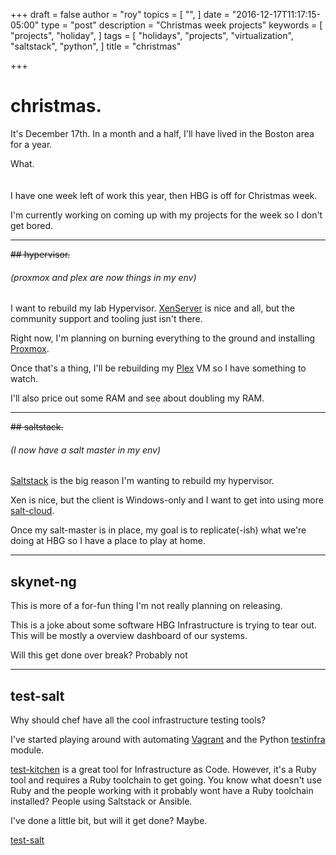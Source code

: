+++
draft = false
author = "roy"
topics = [
  "",
]
date = "2016-12-17T11:17:15-05:00"
type = "post"
description = "Christmas week projects"
keywords = [
  "projects",
  "holiday",
]
tags = [
  "holidays",
  "projects",
  "virtualization",
  "saltstack",
  "python",
]
title = "christmas"

+++

# christmas.

It's December 17th. In a month and a half, I'll have lived in the Boston area for a year.

What.
<br />
<br />
<br />
I have one week left of work this year, then HBG is off for Christmas week. 

I'm currently working on coming up with my projects for the week so I don't get bored.

---

~~## hypervisor.~~
###### (proxmox and plex are now things in my env)

I want to rebuild my lab Hypervisor. [XenServer](http://xenserver.org/) is nice and all, but the community support and tooling just isn't there.

Right now, I'm planning on burning everything to the ground and installing [Proxmox](https://www.proxmox.com/en/proxmox-ve).

Once that's a thing, I'll be rebuilding my [Plex](https://www.plex.tv/) VM so I have something to watch.

I'll also price out some RAM and see about doubling my RAM.

---

~~## saltstack.~~
###### (I now have a salt master in my env)

[Saltstack](https://saltstack.com/) is the big reason I'm wanting to rebuild my hypervisor.

Xen is nice, but the client is Windows-only and I want to get into using more [salt-cloud](https://docs.saltstack.com/en/latest/topics/cloud/index.html).

Once my salt-master is in place, my goal is to replicate(-ish) what we're doing at HBG so I have a place to play at home.

---

## skynet-ng

This is more of a for-fun thing I'm not really planning on releasing.

This is a joke about some software HBG Infrastructure is trying to tear out. This will be mostly a overview dashboard of our systems.

Will this get done over break? Probably not

---

## test-salt

Why should chef have all the cool infrastructure testing tools?

I've started playing around with automating [Vagrant](https://www.vagrantup.com/) and the Python [testinfra](https://github.com/philpep/testinfra) module.

[test-kitchen](https://github.com/test-kitchen/test-kitchen) is a great tool for Infrastructure as Code. However, it's a Ruby tool and requires a 
Ruby toolchain to get going. You know what doesn't use Ruby and the people working with it probably wont have a Ruby toolchain installed? People using
Saltstack or Ansible.

I've done a little bit, but will it get done? Maybe.

[test-salt](https://github.com/roylarsen/test-salt)

